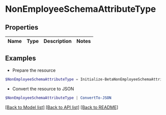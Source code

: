 # NonEmployeeSchemaAttributeType
## Properties

Name | Type | Description | Notes
------------ | ------------- | ------------- | -------------

## Examples

- Prepare the resource
```powershell
$NonEmployeeSchemaAttributeType = Initialize-BetaNonEmployeeSchemaAttributeType 
```

- Convert the resource to JSON
```powershell
$NonEmployeeSchemaAttributeType | ConvertTo-JSON
```

[[Back to Model list]](../README.md#documentation-for-models) [[Back to API list]](../README.md#documentation-for-api-endpoints) [[Back to README]](../README.md)

